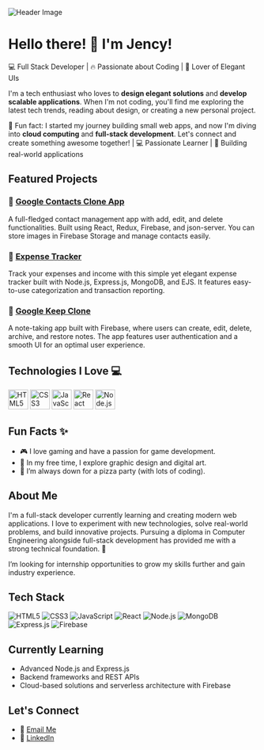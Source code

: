 ![Header Image](https://user-images.githubusercontent.com/jencyy/banner.gif)

# Hello there! 👋 I'm Jency!

💻 Full Stack Developer | 🔥 Passionate about Coding | 🎨 Lover of Elegant UIs

I'm a tech enthusiast who loves to **design elegant solutions** and **develop scalable applications**. When I'm not coding, you'll find me exploring the latest tech trends, reading about design, or creating a new personal project.

🌟 Fun fact: I started my journey building small web apps, and now I'm diving into **cloud computing** and **full-stack development**. Let's connect and create something awesome together!
 | 💻 Passionate Learner | 🌟 Building real-world applications

## Featured Projects

### 🌟 [Google Contacts Clone App](https://github.com/yourusername/google-contacts-clone)
A full-fledged contact management app with add, edit, and delete functionalities. Built using React, Redux, Firebase, and json-server. You can store images in Firebase Storage and manage contacts easily.

### 🌟 [Expense Tracker](https://github.com/yourusername/expense-tracker)
Track your expenses and income with this simple yet elegant expense tracker built with Node.js, Express.js, MongoDB, and EJS. It features easy-to-use categorization and transaction reporting.

### 🌟 [Google Keep Clone](https://github.com/yourusername/google-keep-clone)
A note-taking app built with Firebase, where users can create, edit, delete, archive, and restore notes. The app features user authentication and a smooth UI for an optimal user experience.


## Technologies I Love 💻

<div>
  <img src="https://cdn.jsdelivr.net/gh/devicons/devicon/icons/html5/html5-original-wordmark.svg" height="40" alt="HTML5" />
  <img src="https://cdn.jsdelivr.net/gh/devicons/devicon/icons/css3/css3-original-wordmark.svg" height="40" alt="CSS3" />
  <img src="https://cdn.jsdelivr.net/gh/devicons/devicon/icons/javascript/javascript-original.svg" height="40" alt="JavaScript" />
  <img src="https://cdn.jsdelivr.net/gh/devicons/devicon/icons/react/react-original-wordmark.svg" height="40" alt="React" />
  <img src="https://cdn.jsdelivr.net/gh/devicons/devicon/icons/nodejs/nodejs-original-wordmark.svg" height="40" alt="Node.js" />
</div>

## Fun Facts ✨
- 🎮 I love gaming and have a passion for game development.
- 🎨 In my free time, I explore graphic design and digital art.
- 🍕 I’m always down for a pizza party (with lots of coding).

## About Me
I'm a full-stack developer currently learning and creating modern web applications. I love to experiment with new technologies, solve real-world problems, and build innovative projects. Pursuing a diploma in Computer Engineering alongside full-stack development has provided me with a strong technical foundation. 🌱

I’m looking for internship opportunities to grow my skills further and gain industry experience.

## Tech Stack
![HTML5](https://img.shields.io/badge/HTML5-E34F26?style=flat-square&logo=html5&logoColor=white)
![CSS3](https://img.shields.io/badge/CSS3-1572B6?style=flat-square&logo=css3&logoColor=white)
![JavaScript](https://img.shields.io/badge/JavaScript-F7DF1E?style=flat-square&logo=javascript&logoColor=black)
![React](https://img.shields.io/badge/React-20232A?style=flat-square&logo=react&logoColor=61DAFB)
![Node.js](https://img.shields.io/badge/Node.js-339933?style=flat-square&logo=nodedotjs&logoColor=white)
![MongoDB](https://img.shields.io/badge/MongoDB-4EA94B?style=flat-square&logo=mongodb&logoColor=white)
![Express.js](https://img.shields.io/badge/Express.js-404D59?style=flat-square&logo=express)
![Firebase](https://img.shields.io/badge/Firebase-FFCA28?style=flat-square&logo=firebase&logoColor=black)

## Currently Learning
- Advanced Node.js and Express.js
- Backend frameworks and REST APIs
- Cloud-based solutions and serverless architecture with Firebase
  
## Let's Connect
- 📧 [Email Me](mailto:jencysodvadiya@gmail.com)
- 💼 [LinkedIn](https://www.linkedin.com/in/jency-sodvadiya-505812277)
